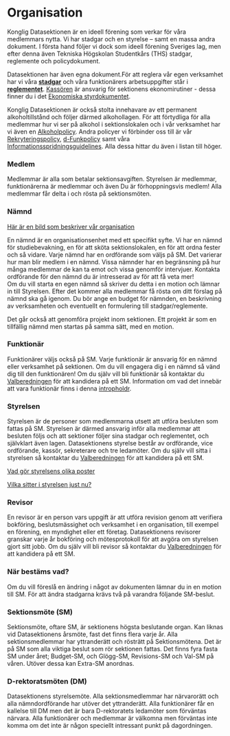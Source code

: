 # Organisation

Konglig Datasektionen är en ideell förening som verkar för våra
medlemmars nytta. Vi har stadgar och en styrelse – samt en massa andra
dokument. I första hand följer vi dock som ideell förening Sveriges lag,
men efter denna även Tekniska Högskolan Studentkårs (THS) stadgar,
reglemente och policydokument.

Datasektionen har även egna dokument.För att reglera vår egen verksamhet
har vi våra **[stadgar](https://styrdokument.datasektionen.se/stadgar)** och våra
funktionärers arbetsuppgifter står i
**[reglementet](https://styrdokument.datasektionen.se/reglemente)**.
[Kassören](https://dfunkt.datasektionen.se/positions/kassor) är ansvarig för
sektionens ekonomirutiner - dessa finner du i det [Ekonomiska styrdokumentet](https://styrdokument.datasektionen.se/ekonomiskt_styrdokument).

Konglig Datasektionen är också stolta innehavare av ett permanent
alkoholtillstånd och följer därmed alkohollagen. För att förtydliga för
alla medlemmar hur vi ser på alkohol i sektionslokalen och i vår
verksamhet har vi även en
[Alkoholpolicy](https://styrdokument.datasektionen.se/alkoholpolicy).
Andra policyer vi förbinder oss till är vår
[Rekryteringspolicy](https://styrdokument.datasektionen.se/rekryteringspolicy),
[d-Funkpolicy](https://styrdokument.datasektionen.se/dfunkpolicy) samt våra
[Informationsspridningsguidelines](https://styrdokument.datasektionen.se/informationsspridningsguidelines).
Alla dessa hittar du även i listan till höger.

### Medlem

Medlemmar är alla som betalar sektionsavgiften. Styrelsen är medlemmar,
funktionärerna är medlemmar och även Du är förhoppningsvis medlem! Alla
medlemmar får delta i och rösta på sektionsmöten.

### Nämnd

[Här är en bild som beskriver vår organisation](https://static.datasektionen.se/organisation/organisationskarta2.png)

En nämnd är en organisationsenhet med ett specifikt syfte. Vi har en
nämnd för studiebevakning, en för att sköta sektionslokalen, en för att
ordna fester och så vidare. Varje nämnd har en ordförande som väljs på
SM. Det varierar hur man blir medlem i en nämnd. Vissa nämnder har en
begränsning på hur många medlemmar de kan ta emot och vissa genomför
intervjuer. Kontakta ordförande för den nämnd du är intresserad av för
att få veta mer!\
Om du vill starta en egen nämnd så skriver du detta i en motion och
lämnar in till Styrelsen. Efter det kommer alla medlemmar få rösta om
ditt förslag på nämnd ska gå igenom. Du bör ange en budget för nämnden,
en beskrivning av verksamheten och eventuellt en formulering till
stadgar/reglemente.

Det går också att genomföra projekt inom sektionen. Ett projekt är som
en tillfällig nämnd men startas på samma sätt, med en motion.

### Funktionär

Funktionärer väljs också på SM. Varje funktionär är ansvarig för en
nämnd eller verksamhet på sektionen. Om du vill engagera dig i en nämnd
så vänd dig till den funktionären! Om du själv vill bli funktionär så
kontaktar du [Valberedningen](/sektionen/val) för att kandidera på ett
SM. Information om vad det innebär att vara funktionär finns i denna
[intropholdr](https://static.datasektionen.se/intropholdr-2016-11-30).

### Styrelsen

Styrelsen är de personer som medlemmarna utsett att utföra besluten som
fattas på SM. Styrelsen är därmed ansvarig inför alla medlemmar att
besluten följs och att sektioner följer sina stadgar och reglementet,
och självklart även lagen. Datasektionens styrelse består av ordförande,
vice ordförande, kassör, sekreterare och tre ledamöter. Om du själv vill
sitta i styrelsen så kontaktar du [Valberedningen](/sektionen/val) för
att kandidera på ett SM.

[Vad gör styrelsens olika poster](/sektionen/sammansattning)

[Vilka sitter i styrelsen just nu?](https://dfunkt.datasektionen.se/positions)

### Revisor

En revisor är en person vars uppgift är att utföra revision genom att
verifiera bokföring, beslutsmässighet och verksamhet i en organisation,
till exempel en förening, en myndighet eller ett företag. Datasektionens
revisorer granskar varje år bokföring och mötesprotokoll för att avgöra
om styrelsen gjort sitt jobb. Om du själv vill bli revisor så kontaktar
du [Valberedningen](/sektionen/val) för att kandidera på ett SM.

### När bestäms vad?

Om du vill föreslå en ändring i något av dokumenten lämnar du in en
motion till SM. För att ändra stadgarna krävs två på varandra följande
SM-beslut.

### Sektionsmöte (SM)

Sektionsmöte, oftare SM, är sektionens högsta beslutande organ. Kan
liknas vid Datasektionens årsmöte, fast det finns flera varje år. Alla
sektionsmedlemmar har yttranderätt och rösträtt på Sektionsmötena. Det
är på SM som alla viktiga beslut som rör sektionen fattas. Det finns
fyra fasta SM under året; Budget-SM, och Glögg-SM, Revisions-SM och
Val-SM på våren. Utöver dessa kan Extra-SM anordnas.

### D-rektoratsmöten (DM)

Datasektionens styrelsemöte. Alla sektionsmedlemmar har närvarorätt och
alla nämndordförande har utöver det yttranderätt. Alla funktionärer får
en kallelse till DM men det är bara D-rektoratets ledamöter som
förväntas närvara. Alla funktionärer och medlemmar är välkomna men
förväntas inte komma om det inte är någon speciellt intressant punkt på
dagordningen.
